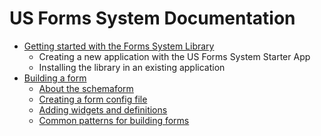 # US Forms System Documentation

- [Getting started with the Forms System Library](getting-started/README.md)
  - Creating a new application with the US Forms System Starter App
  - Installing the library in an existing application
- [Building a form](building-a-form/README.md)
  - [About the schemaform](building-a-form/about-the-json-schema-standard-and-react-jsonschema-form.md)
  - [Creating a form config file](building-a-form/creating-a-form-config-file.md)
  - [Adding widgets and definitions](building-a-form/adding-widgets-and-definitions.md)
  - [Common patterns for building forms](building-a-form/common-patterns-for-building-forms.md)
